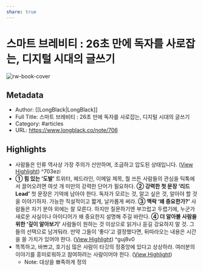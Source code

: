 ```yaml
---
share: true
---
```


# 스마트 브레비티 : 26초 만에 독자를 사로잡는, 디지털 시대의 글쓰기

![rw-book-cover](https://longblack-contens.s3.ap-northeast-2.amazonaws.com/image/20230530/1685435561e4ce1b8d4de6b39e7840908c7969b777.jpg)

## Metadata
- Author: [[LongBlack|LongBlack]]
- Full Title: 스마트 브레비티 : 26초 만에 독자를 사로잡는, 디지털 시대의 글쓰기
- Category: #articles
- URL: https://www.longblack.co/note/706

## Highlights
- 사람들은 인류 역사상 가장 주의가 산만하며, 조급하고 압도된 상태입니다. ([View Highlight](https://read.readwise.io/read/01h3gxaqtxfykz4jzcc9t9jtyf)) ^703ezi
- **① 힘 있는 ‘도발’** 
  트위터, 헤드라인, 이메일 제목, 뭘 쓰든 사람들의 관심을 틱톡에서 끌어오려면 여섯 개 미만의 강력한 단어가 필요하다. 
  **② 강력한 첫 문장 ‘리드****Lead****’** 
  첫 문장은 기억에 남아야 한다. 독자가 모르는 것, 알고 싶은 것, 알아야 할 것을 이야기하자. 가능한 직설적이고 짧게, 날카롭게 써라. 
  **③ 맥락 ‘왜 중요한가?’** 
  사람들은 자기 분야 외에는 잘 모른다. 하지만 질문하기엔 부끄럽고 두렵기에, 누군가 새로운 사실이나 아이디어가 왜 중요한지 설명해 주길 바란다. 
  **④ 더 알아볼 사람을 위한 ‘깊이 알아보기’** 
  사람들이 원하는 것 이상으로 읽거나 듣길 강요하지 말 것. 그들의 선택으로 남겨둬라. 만약 그들이 ‘좋다’고 결정했다면, 뒤따라오는 내용은 시간을 쓸 가치가 있어야 한다. ([View Highlight](https://read.readwise.io/read/01h3gxfqmc241qqt77p8jmc98t)) ^guj8v0
- 똑똑하고, 바쁘고, 호기심 많은 사람이 타깃의 정중앙에 있다고 상상하라. 여러분의 이야기를 흥미로워하고 참여하려는 사람이어야 한다. ([View Highlight](https://read.readwise.io/read/01h3gxjvzc0rktw5kvxb7x15fx))
    - Note: 대상을 뾰족하게 정의
